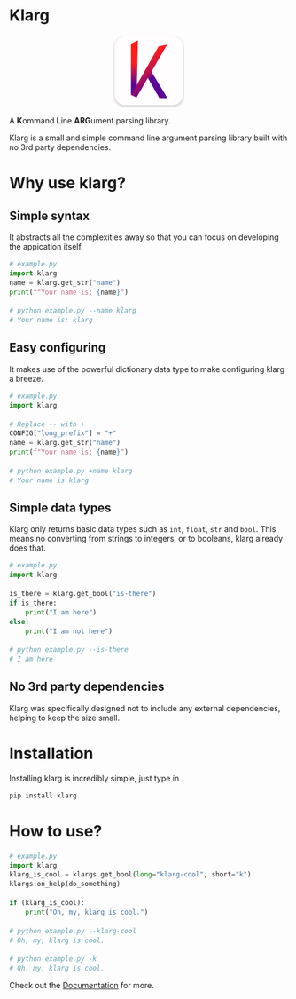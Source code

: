 # Klarg

<p align="center">
<img src="website/assets/klarg_icon.png" alt="Klarg Icon"></img>
</p>

A **K**ommand **L**ine **ARG**ument parsing library.

Klarg is a small and simple command line argument parsing library built with no 3rd party dependencies.

# Why use klarg?
## Simple syntax
It abstracts all the complexities away so that you can focus on developing the appication itself. 

```py
# example.py
import klarg
name = klarg.get_str("name")
print(f"Your name is: {name}")

# python example.py --name klarg
# Your name is: klarg
```

## Easy configuring
It makes use of the powerful dictionary data type to make configuring klarg a breeze.

```py
# example.py
import klarg

# Replace -- with +
CONFIG["long_prefix"] = "+"
name = klarg.get_str("name")
print(f"Your name is: {name}")

# python example.py +name klarg
# Your name is klarg
```

## Simple data types
Klarg only returns basic data types such as `int`, `float`, `str` and `bool`. This means no converting from strings to integers, or to booleans, klarg already does that.

```py
# example.py
import klarg

is_there = klarg.get_bool("is-there")
if is_there:
    print("I am here")
else:
    print("I am not here")

# python example.py --is-there
# I am here
```

## No 3rd party dependencies
Klarg was specifically designed not to include any external dependencies, helping to keep the size small. 

# Installation
Installing klarg is incredibly simple, just type in
```sh
pip install klarg
```

# How to use?
```py
# example.py
import klarg
klarg_is_cool = klargs.get_bool(long="klarg-cool", short="k")
klargs.on_help(do_something)

if (klarg_is_cool):
    print("Oh, my, klarg is cool.")

# python example.py --klarg-cool
# Oh, my, klarg is cool.

# python example.py -k
# Oh, my, klarg is cool.
```
Check out the [Documentation](https://github.com/tominekan/klarg/blob/main/DOCS.md) for more. 